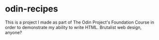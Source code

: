 # odin-recipes

This is a project I made as part of The Odin Project's Foundation Course in order to demonstrate my ability to write HTML. Brutalist web design, anyone?